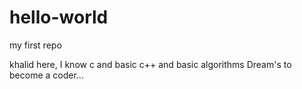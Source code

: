 # hello-world
my first repo 

khalid here, I know c and basic c++ and basic algorithms
Dream's to become a coder...
